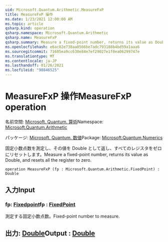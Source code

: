 ```yaml
---
uid: Microsoft.Quantum.Arithmetic.MeasureFxP
title: MeasureFxP 操作
ms.date: 1/23/2021 12:00:00 AM
ms.topic: article
qsharp.kind: operation
qsharp.namespace: Microsoft.Quantum.Arithmetic
qsharp.name: MeasureFxP
qsharp.summary: Measure a fixed-point number, returns its value as Double, and resets all the register to zero.
ms.openlocfilehash: e6ac02e738aa0566be7adc793188b4bd59a1aaa6
ms.sourcegitcommit: 71605ea9cc630e84e7ef29027e1f0ea06299747e
ms.translationtype: MT
ms.contentlocale: ja-JP
ms.lasthandoff: 01/26/2021
ms.locfileid: "98846525"
---
```

# <a name="measurefxp-operation"></a><span data-ttu-id="684fe-102">MeasureFxP 操作</span><span class="sxs-lookup"><span data-stu-id="684fe-102">MeasureFxP operation</span></span>

<span data-ttu-id="684fe-103">名前空間: [Microsoft. Quantum. 算術](xref:Microsoft.Quantum.Arithmetic)</span><span class="sxs-lookup"><span data-stu-id="684fe-103">Namespace: [Microsoft.Quantum.Arithmetic](xref:Microsoft.Quantum.Arithmetic)</span></span>

<span data-ttu-id="684fe-104">パッケージ: [Microsoft. Quantum. 数値](https://nuget.org/packages/Microsoft.Quantum.Numerics)</span><span class="sxs-lookup"><span data-stu-id="684fe-104">Package: [Microsoft.Quantum.Numerics](https://nuget.org/packages/Microsoft.Quantum.Numerics)</span></span>


<span data-ttu-id="684fe-105">固定小数点数を測定し、その値を Double として返し、すべてのレジスタをゼロにリセットします。</span><span class="sxs-lookup"><span data-stu-id="684fe-105">Measure a fixed-point number, returns its value as Double, and resets all the register to zero.</span></span>

```qsharp
operation MeasureFxP (fp : Microsoft.Quantum.Arithmetic.FixedPoint) : Double
```


## <a name="input"></a><span data-ttu-id="684fe-106">入力</span><span class="sxs-lookup"><span data-stu-id="684fe-106">Input</span></span>

### <a name="fp--fixedpoint"></a><span data-ttu-id="684fe-107">fp: [Fixedpoint](xref:Microsoft.Quantum.Arithmetic.FixedPoint)</span><span class="sxs-lookup"><span data-stu-id="684fe-107">fp : [FixedPoint](xref:Microsoft.Quantum.Arithmetic.FixedPoint)</span></span>

<span data-ttu-id="684fe-108">測定する固定小数点数。</span><span class="sxs-lookup"><span data-stu-id="684fe-108">Fixed-point number to measure.</span></span>



## <a name="output--double"></a><span data-ttu-id="684fe-109">出力: [Double](xref:microsoft.quantum.lang-ref.double)</span><span class="sxs-lookup"><span data-stu-id="684fe-109">Output : [Double](xref:microsoft.quantum.lang-ref.double)</span></span>

